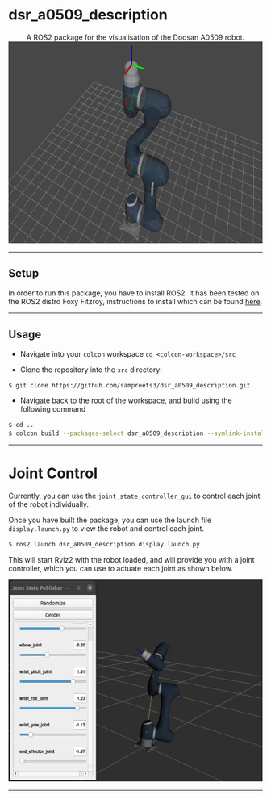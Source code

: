 # dsr_a0509_description



<p align="center">
A ROS2 package for the visualisation of the Doosan A0509 robot. <br />

<img src="resource/rviz-view.png" width="600" height="400" />
</p>

---

## Setup

In order to run this package, you have to install ROS2. It has been tested on the ROS2 distro Foxy Fitzroy, instructions to install which can be found [here](https://docs.ros.org/en/foxy/Installation.html).

---

## Usage

- Navigate into your `colcon` workspace `cd <colcon-workspace>/src`

- Clone the repository into the `src` directory: 
```sh
$ git clone https://github.com/sampreets3/dsr_a0509_description.git
```
- Navigate back to the root of the workspace, and build using the following command
```sh
$ cd ..
$ colcon build --packages-select dsr_a0509_description --symlink-install
```

---

# Joint Control

Currently, you can use the `joint_state_controller_gui` to control each joint of the robot individually.

Once you have built the package, you can use the launch file `display.launch.py` to view the robot and control each joint.

```sh
$ ros2 launch dsr_a0509_description display.launch.py
```

This will start Rviz2 with the robot loaded, and will provide you with a joint controller, which you can use to actuate each joint as shown below.

<p align="center">
	<img src="resource/display.gif" width="600" height="400" />
</p>

---


